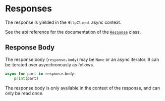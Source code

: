 # Responses

The response is yielded in the `HttpClient` async context.

See the api reference for the documentation of the
[`Response`](https://rob-blackbourn.github.io/bareClient/5.0/api/bareclient/#class-response)
class.

## Response Body

The response body (`response.body`) may be `None` or an async iterator. It can be
iterated over asynchronously as follows.

```python
async for part in response.body:
    print(part)
```

The response body is only available in the context of the response, and can only
be read once.
